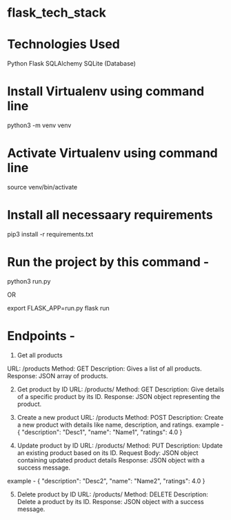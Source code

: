 # flask_tech_stack

# Technologies Used
Python
Flask
SQLAlchemy
SQLite (Database)

# Install Virtualenv using command line
python3 -m venv venv

# Activate Virtualenv using command line
source venv/bin/activate

# Install all necessaary requirements
pip3 install -r requirements.txt


# Run the project by this command -
python3 run.py 

OR

export FLASK_APP=run.py
flask run

# Endpoints - 
1. Get all products

URL: /products
Method: GET
Description: Gives a list of all products.
Response: JSON array of products.

2. Get product by ID
URL: /products/<id>
Method: GET
Description: Give details of a specific product by its ID.
Response: JSON object representing the product.

3. Create a new product
URL: /products
Method: POST
Description: Create a new product with details like name, description, and ratings.
example - 
        {
            "description": "Desc1",
            "name": "Name1",
            "ratings": 4.0
        }

4. Update product by ID
URL: /products/<id>
Method: PUT
Description: Update an existing product based on its ID.
Request Body: JSON object containing updated product details
Response: JSON object with a success message.

example -
        {
            "description": "Desc2",
            "name": "Name2",
            "ratings": 4.0
        }

5. Delete product by ID
URL: /products/<id>
Method: DELETE
Description: Delete a product by its ID.
Response: JSON object with a success message.
